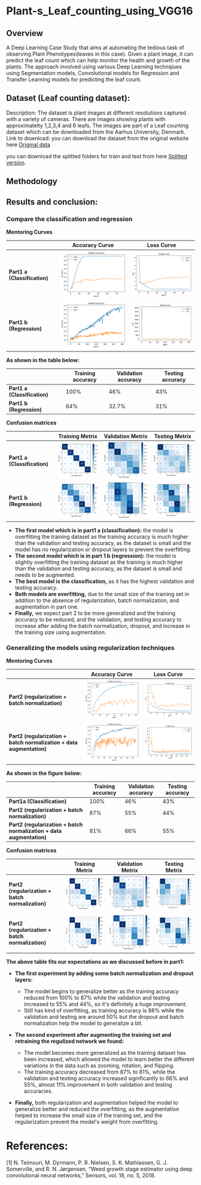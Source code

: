 # Plant-s_Leaf_counting_using_VGG16

## Overview

A Deep Learning Case Study that aims at automating the tedious task of observing Plant Phenotypes(leaves in this case). Given a plant image, it can predict the leaf count which can help monitor the health and growth of the plants. The approach involved using various Deep Learning technqiues using Segmentation models, Convolutional models for Regression and Transfer Learning models for predicting the leaf count.

## Dataset (Leaf counting dataset):

Description: The dataset is plant images at different resolutions captured with a variety of cameras. There are images showing plants with approximatelty 1,2,3,4 and 6 leafs. The images are part of a Leaf counting dataset which can be downloaded from the Aarhus University, Denmark.
Link to download: you can download the dataset from the original website here [Original data](https://vision.eng.au.dk/leaf-counting-dataset/)

you can download the splitted folders for train and test from here [Splitted version](https://vision.eng.au.dk/leaf-counting-dataset/).


## Methodology

## Results and conclusion:

### Compare the classification and regression
**Mentoring Curves**

|                              | Accuracy Curve | Loss Curve              |
|------------------------------|------------------------|-------------------------|
| **Part1 a (Classification)** | ![](Images/output.png) | ![](Images/output2.png) |
| **Part1 b (Regression)**     | ![](Images/output6.png) | ![](Images/output7.png) |


**As shown in the table below:**

|                              | Training accuracy   | Validation accuracy   |    Testing accuracy  |
|------------------------------|---------------------|-----------------------|----------------------|
| **Part1 a (Classification)** | 100%                | 46%                   |          43%         |
| **Part1 b (Regression)**     | 64%                 | 32.7%                 |          31%         |

**Confusion matrices**

|                              | Training Metrix         | Validation Metrix       | Testing Metrix           |
|------------------------------|-------------------------|-------------------------|--------------------------|
| **Part1 a (Classification)** | ![](Images/output3.png) | ![](Images/output4.png) | ![](Images/output5.png)  |
| **Part1 b (Regression)**     | ![](Images/output8.png) | ![](Images/output9.png) | ![](Images/output10.png) |


- **The first model which is in part1 a (classification):** the model is overfitting the training dataset as the training accuracy is much higher than the validation and testing accuracy, as the dataset is small and the model has no regularization or dropout layers to prevent the overfitting.
- **The second model which is in part 1 b (regression):** the model is slightly overfitting the training dataset as the training is much higher than the validation and testing accuracy, as the dataset is small and needs to be augmented.
- **The best model is the classification,** as it has the highest validation and testing accuracy.
- **Both models are overfitting,** due to the small size of the training set in addition to the absence of regularization, batch normalization, and augmentation in part one.
- **Finally,** we expect part 2 to be more generalized and the training accuracy to be reduced, and the validation, and testing accuracy to increase after adding the batch normalization, dropout, and increase in the training size using augmentation.

### Generalizing the models using regularization techniques

**Mentoring Curves**

|                              | Accuracy Curve           | Loss Curve               |
|------------------------------|--------------------------|--------------------------|
| **Part2 (regularization + batch normalization)** | ![](Images/output11.png) | ![](Images/output12.png) |
| **Part2 (regularization + batch normalization + data augmentation)**     | ![](Images/output16.png) | ![](Images/output17.png) |


**As shown in the figure below:**

|                                                                      | Training accuracy | Validation accuracy | Testing accuracy |
|----------------------------------------------------------------------|-------------------|---------------------|------------------|
| **Part1a (Classification)**                                          | 100%              | 46%                 | 43%              |
| **Part2 (regularization + batch normalization)**                     | 87%               | 55%                 | 44%              |
| **Part2 (regularization + batch normalization + data augmentation)** | 81%               | 66%                 | 55%              |

**Confusion matrices**
 
|                                                    | Training Metrix          | Validation Metrix        | Testing Metrix           |
|----------------------------------------------------|--------------------------|--------------------------|--------------------------|
| **Part2 (regularization + batch normalization)**   | ![](Images/output13.png) | ![](Images/output14.png) | ![](Images/output15.png) |
| **Part2 (regularization + batch normalization)**   | ![](Images/output18.png) | ![](Images/output19.png) | ![](Images/output20.png) |


**The above table fits our expectations as we discussed before in part1:**

- **The first experiment by adding some batch normalization and dropout layers:**
    - The model begins to generalize better as the training accuracy reduced from 100% to 87% while the validation and testing increased to 55% and 44%, so it's definitely a huge improvement.
    - Still has kind of overfitting, as training accuracy is 88% while the validation and testing are around 50% but the dropout and batch normalization help the model to generalize a bit.

- **The second experiment after augmenting the training set and retraining the regulized network we found:**
    - The model becomes more generalized as the training dataset has been increased, which allowed the model to learn better the different variations in the data such as zooming, rotation, and flipping.
    - The training accuracy decreased from 87% to 81%, while the validation and testing accuracy increased significantly to 66% and 55%, almost 11% improvement in both validation and testing accuracies.

- **Finally,** both regularization and augmentation helped the model to generalize better and reduced the overfitting, as the augmentation helped to increase the small size of the training set, and the regularization prevent the model's weight from overfitting.

# References:
[1] N. Teimouri, M. Dyrmann, P. R. Nielsen, S. K. Mathiassen, G. J. Somerville, and R. N. Jørgensen, “Weed growth stage estimator using deep convolutional neural networks,” Sensors, vol. 18, no. 5, 2018.
